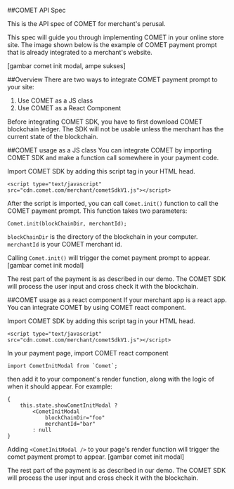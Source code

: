 ##COMET API Spec

This is the API spec of COMET for merchant's perusal.

This spec will guide you through implementing COMET in your online store site. The image shown below is the example of COMET payment prompt that is already integrated to a merchant's website.

[gambar comet init modal, ampe sukses]

##Overview
There are two ways to integrate COMET payment prompt to your site:

1. Use COMET as a JS class
2. Use COMET as a React Component

Before integrating COMET SDK, you have to first download COMET blockchain ledger. The SDK will not be usable unless the merchant has the current state of the blockchain.

##COMET usage as a JS class
You can integrate COMET by importing COMET SDK and make a function call somewhere in your payment code.

Import COMET SDK by adding this script tag in your HTML head.
```
<script type="text/javascript" src="cdn.comet.com/merchant/cometSdkV1.js"></script>
```

After the script is imported, you can call `Comet.init()` function to call the COMET payment prompt. This function takes two parameters:
```
Comet.init(blockChainDir, merchantId);
```
`blockChainDir` is the directory of the blockchain in your computer.
`merchantId` is your COMET merchant id.

Calling `Comet.init()` will trigger the comet payment prompt to appear.
[gambar comet init modal]

The rest part of the payment is as described in our demo. The COMET SDK will process the user input and cross check it with the blockchain.

##COMET usage as a react component
If your merchant app is a react app. You can integrate COMET by using COMET react component.

Import COMET SDK by adding this script tag in your HTML head.
```
<script type="text/javascript" src="cdn.comet.com/merchant/cometSdkV1.js"></script>
```

In your payment page, import COMET react component
```
import CometInitModal from `Comet`;
```

then add it to your component's render function, along with the logic of when it should appear. For example:
```
{
    this.state.showCometInitModal ?
        <CometInitModal
            blockChainDir="foo"
            merchantId="bar"
        : null
}
```

Adding `<CometInitModal />` to your page's render function will trigger the comet payment prompt to appear.
[gambar comet init modal]

The rest part of the payment is as described in our demo. The COMET SDK will process the user input and cross check it with the blockchain.
